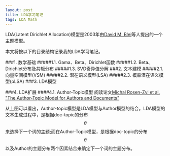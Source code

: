 ```yaml
---
layout: post
title: LDA学习笔记
tags: LDA Math
---
```


LDA(Latent Dirichlet Allocation)模型是2003年由[David M. Blei](http://www.cs.princeton.edu/~blei/)等人提出的一个主题模型。

本文将按以下的目录结构记录我的LDA学习笔记。

###1. 数学基础
#####1.1. Gama、Beta、Dirichlet函数
#####1.2. Beta、Dirichlet分布及共轭分布
#####1.3. SVD奇异值分解
###2. 文本建模
#####2.1. 向量空间模型(VSM)
#####2.2. 潜在语义模型(LSA)
#####2.3. 概率潜在语义模型(pLSA)
###3. LDA模型


###4. LDA扩展
####4.1. Author-Topic模型
阅读论文[Michal Rosen-Zvi et al. "The Author-Topic Model for Authors and Documents"](http://psiexp.ss.uci.edu/research/papers/uai04_v8.pdf)

[](/note/images/author-topic.png)

从上图可以看出，Author-topic模型是LDA模型与Author模型的结合。LDA模型的文本生成过程中，是根据doc-topic的分布$$\theta$$来选择下一个词的主题;而在Author-Topic模型，是根据doc-topic的分布$$\theta$$以及Author的主题分布两个因素结合来确定下一个词的主题分布。
